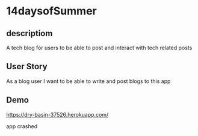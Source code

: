 # 14daysofSummer

## descriptiom 
A tech blog for users to be able to post and interact with tech related posts
## User Story
As a blog user I want to be able to write and post blogs to this app
## Demo

https://dry-basin-37526.herokuapp.com/ 

app crashed 
